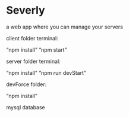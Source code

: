 # Severly
a web app where you can manage your servers

client folder terminal: 

   “npm install”
   “npm start” 


server folder terminal:

   “npm install”
   “npm run devStart” 
   

devForce folder:

   “npm install”
   

mysql database 
